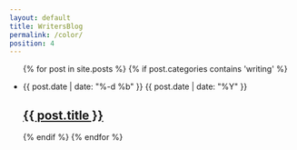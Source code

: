 ```yaml
---
layout: default
title: WritersBlog
permalink: /color/
position: 4
---
```

<ul class="post-list">
{% for post in site.posts %}
{% if post.categories contains 'writing' %}
<li>
    <p class="post-list-date">
        <span class="post-meta post-list-date-day">{{ post.date | date: "%-d %b" }}</span>
        <span class="post-meta post-list-date-year">{{ post.date | date: "%Y" }}</span>
    </p>
    <h2>
        <a class="post-link" href="{{ post.url | prepend: site.baseurl }}">{{ post.title }}</a>
    </h2>
</li>
{% endif %}
{% endfor %}
</ul>